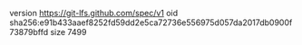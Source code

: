 version https://git-lfs.github.com/spec/v1
oid sha256:e91b433aaef8252fd59dd2e5ca72736e556975d057da2017db0900f73879bffd
size 7499
